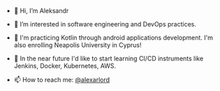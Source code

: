 - 👋 Hi, I’m Aleksandr
- 👀 I’m interested in software engineering and DevOps practices.

- 🌱 I'm practicing Kotlin through android applications development. I'm also enrolling Neapolis University in Cyprus!
- 💞️ In the near future I'd like to start learning CI/CD instruments like Jenkins, Docker, Kubernetes, AWS.
- 📫 How to reach me: [@alexarlord](https://t.me/alexarlord)

